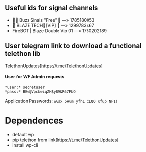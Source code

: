 ## Useful ids for signal channels

- 👩‍🚀 Buzz Sinais "Free" 🚀 —» 1785180053
- 🤖 BLAZE TECH🚦[VIP] 🤑 —» 1299783467
- FireBOT | Blaze Double Vip 01 —» 1750202189

## User telegram link to download a functional telethon lib

TelethonUpdates[https://t.me/TelethonUpdates]

#### User for WP Admin requests

```
*user:* secretuser
*pass:* BEw@VpcbwiqZH$yU9&R67FbO
```

Application Passwords: `wGsx 5Aum yfh1 xLQO Kfup NP1a`

# Dependences

- default wp
- pip telethon from link[https://t.me/TelethonUpdates]
- install wp-cli

